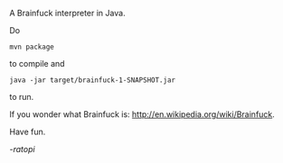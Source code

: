 A Brainfuck interpreter in Java.

Do

    mvn package

to compile and

    java -jar target/brainfuck-1-SNAPSHOT.jar

to run.

If you wonder what Brainfuck is: http://en.wikipedia.org/wiki/Brainfuck.

Have fun.

*-ratopi*

